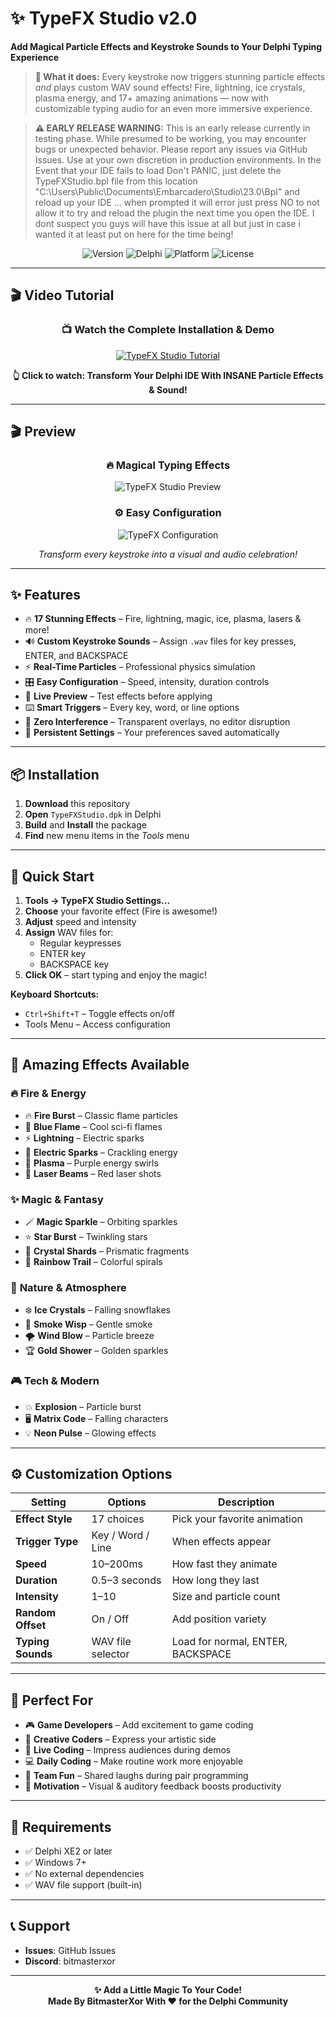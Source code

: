 # ✨ TypeFX Studio v2.0
**Add Magical Particle Effects and Keystroke Sounds to Your Delphi Typing Experience**

> **🎯 What it does:** Every keystroke now triggers stunning particle effects *and* plays custom WAV sound effects! Fire, lightning, ice crystals, plasma energy, and 17+ amazing animations — now with customizable typing audio for an even more immersive experience.

> **⚠️ EARLY RELEASE WARNING:** This is an early release currently in testing phase. While presumed to be working, you may encounter bugs or unexpected behavior. Please report any issues via GitHub Issues. Use at your own discretion in production environments. In the Event that your IDE fails to load Don't PANIC, just delete the TypeFXStudio.bpl file from this location "C:\Users\Public\Documents\Embarcadero\Studio\23.0\Bpl\" and reload up your IDE ... when prompted it will error just press NO to not allow it to try and reload the plugin the next time you open the IDE. I dont suspect you guys will have this issue at all but just in case i wanted it at least put on here for the time being!

<div align="center">

![Version](https://img.shields.io/badge/Version-2.0-blueviolet?style=for-the-badge)
![Delphi](https://img.shields.io/badge/Delphi-XE2%2B-red?style=for-the-badge)
![Platform](https://img.shields.io/badge/Platform-Windows-green?style=for-the-badge)
![License](https://img.shields.io/badge/License-Open%20Source-orange?style=for-the-badge)

</div>

---

## 🎬 Video Tutorial

<div align="center">

### 📺 **Watch the Complete Installation & Demo**

[![TypeFX Studio Tutorial](http://img.youtube.com/vi/wGjtdy03ke4/0.jpg)](https://youtu.be/wGjtdy03ke4)

**👆 Click to watch: Transform Your Delphi IDE With INSANE Particle Effects & Sound!**

</div>

---

## 🎬 Preview

<div align="center">

### 🔥 **Magical Typing Effects**  
![TypeFX Studio Preview](preview.gif)

### ⚙️ **Easy Configuration**  
![TypeFX Configuration](config_preview.png)

*Transform every keystroke into a visual and audio celebration!*

</div>

---

## ✨ Features

- 🔥 **17 Stunning Effects** – Fire, lightning, magic, ice, plasma, lasers & more!
- 🔊 **Custom Keystroke Sounds** – Assign `.wav` files for key presses, ENTER, and BACKSPACE
- ⚡ **Real-Time Particles** – Professional physics simulation
- 🎛️ **Easy Configuration** – Speed, intensity, duration controls
- 👀 **Live Preview** – Test effects before applying
- ⌨️ **Smart Triggers** – Every key, word, or line options
- 🎯 **Zero Interference** – Transparent overlays, no editor disruption
- 💾 **Persistent Settings** – Your preferences saved automatically

---

## 📦 Installation

1. **Download** this repository  
2. **Open** `TypeFXStudio.dpk` in Delphi  
3. **Build** and **Install** the package  
4. **Find** new menu items in the *Tools* menu

---

## 🚀 Quick Start

1. **Tools → TypeFX Studio Settings...**  
2. **Choose** your favorite effect (Fire is awesome!)  
3. **Adjust** speed and intensity  
4. **Assign** WAV files for:
   - Regular keypresses
   - ENTER key
   - BACKSPACE key  
5. **Click OK** – start typing and enjoy the magic!

**Keyboard Shortcuts:**  
- `Ctrl+Shift+T` – Toggle effects on/off  
- Tools Menu – Access configuration  

---

## 🎨 Amazing Effects Available

### 🔥 **Fire & Energy**
- 🔥 **Fire Burst** – Classic flame particles  
- 💙 **Blue Flame** – Cool sci-fi flames  
- ⚡ **Lightning** – Electric sparks  
- 🔌 **Electric Sparks** – Crackling energy  
- 🌟 **Plasma** – Purple energy swirls  
- 🔴 **Laser Beams** – Red laser shots  

### ✨ **Magic & Fantasy**  
- 🪄 **Magic Sparkle** – Orbiting sparkles  
- ⭐ **Star Burst** – Twinkling stars  
- 💎 **Crystal Shards** – Prismatic fragments  
- 🌈 **Rainbow Trail** – Colorful spirals  

### 🌊 **Nature & Atmosphere**
- ❄️ **Ice Crystals** – Falling snowflakes  
- 💨 **Smoke Wisp** – Gentle smoke  
- 🌪️ **Wind Blow** – Particle breeze  
- 🏆 **Gold Shower** – Golden sparkles  

### 🎮 **Tech & Modern**
- 💥 **Explosion** – Particle burst  
- 🖥️ **Matrix Code** – Falling characters  
- 💡 **Neon Pulse** – Glowing effects  

---

## ⚙️ Customization Options

| Setting            | Options                     | Description                           |
|--------------------|-----------------------------|---------------------------------------|
| **Effect Style**   | 17 choices                  | Pick your favorite animation          |
| **Trigger Type**   | Key / Word / Line           | When effects appear                   |
| **Speed**          | 10–200ms                    | How fast they animate                 |
| **Duration**       | 0.5–3 seconds               | How long they last                    |
| **Intensity**      | 1–10                        | Size and particle count               |
| **Random Offset**  | On / Off                    | Add position variety                  |
| **Typing Sounds**  | WAV file selector           | Load for normal, ENTER, BACKSPACE     |

---

## 🎯 Perfect For

- 🎮 **Game Developers** – Add excitement to game coding  
- 🎨 **Creative Coders** – Express your artistic side  
- 🎉 **Live Coding** – Impress audiences during demos  
- 💻 **Daily Coding** – Make routine work more enjoyable  
- 👥 **Team Fun** – Shared laughs during pair programming  
- 🚀 **Motivation** – Visual & auditory feedback boosts productivity  

---

## 🔧 Requirements

- ✅ Delphi XE2 or later  
- ✅ Windows 7+  
- ✅ No external dependencies  
- ✅ WAV file support (built-in)

---

## 📞 Support

- **Issues**: GitHub Issues  
- **Discord**: bitmasterxor

---

<div align="center">

**✨ Add a Little Magic To Your Code!**  
**Made By BitmasterXor With ❤️ for the Delphi Community**

</div>
